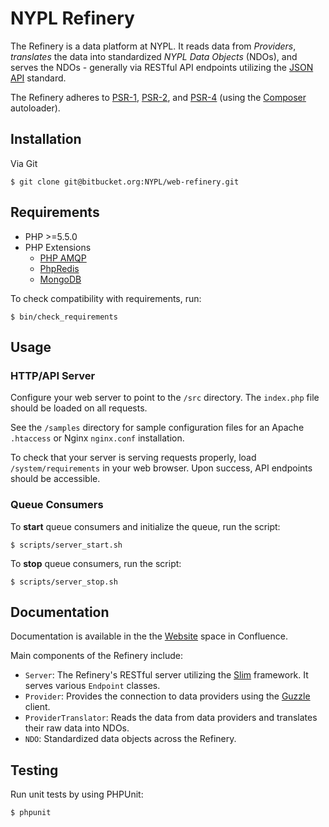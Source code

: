 # NYPL Refinery

The Refinery is a data platform at NYPL. It reads data from *Providers*, *translates* the data into standardized *NYPL Data Objects* (NDOs), and serves the NDOs - generally via RESTful API endpoints utilizing the [JSON API](http://jsonapi.org/) standard.

The Refinery adheres to [PSR-1](http://www.php-fig.org/psr/psr-1/), [PSR-2](http://www.php-fig.org/psr/psr-2/), and [PSR-4](http://www.php-fig.org/psr/psr-4/) (using the [Composer](https://getcomposer.org/) autoloader).

## Installation

Via Git
~~~~
$ git clone git@bitbucket.org:NYPL/web-refinery.git
~~~~

## Requirements

* PHP >=5.5.0
* PHP Extensions
    + [PHP AMQP](https://github.com/pdezwart/php-amqp)
    + [PhpRedis](https://github.com/phpredis/phpredis)
    + [MongoDB](https://pecl.php.net/package/mongo)

To check compatibility with requirements, run:
~~~~
$ bin/check_requirements
~~~~

## Usage

### HTTP/API Server

Configure your web server to point to the `/src` directory. The `index.php` file should be loaded on all requests.

See the `/samples` directory for sample configuration files for an Apache `.htaccess` or Nginx `nginx.conf` installation.

To check that your server is serving requests properly, load ``/system/requirements`` in your web browser. Upon success, API endpoints should be accessible.

### Queue Consumers

To **start** queue consumers and initialize the queue, run the script: 
~~~~
$ scripts/server_start.sh
~~~~

To **stop** queue consumers, run the script: 
~~~~
$ scripts/server_stop.sh
~~~~

## Documentation

Documentation is available in the the [Website](https://nypltech.atlassian.net/wiki/display/WEB/Refinery) space in Confluence.

Main components of the Refinery include:

* ``Server``: The Refinery's RESTful server utilizing the [Slim](http://www.slimframework.com/) framework. It serves various ``Endpoint`` classes.
* ``Provider``: Provides the connection to data providers using the [Guzzle](https://github.com/guzzle/guzzle) client.
* ``ProviderTranslator``: Reads the data from data providers and translates their raw data into NDOs.
* ``NDO``: Standardized data objects across the Refinery.

## Testing

Run unit tests by using PHPUnit:
~~~~
$ phpunit
~~~~